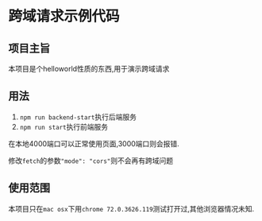 # 跨域请求示例代码

## 项目主旨

本项目是个helloworld性质的东西,用于演示跨域请求

## 用法

1. `npm run backend-start`执行后端服务
2. `npm run start`执行前端服务

在本地4000端口可以正常使用页面,3000端口则会报错.

修改`fetch`的参数`"mode": "cors"`则不会再有跨域问题

## 使用范围

本项目只在`mac osx`下用`chrome 72.0.3626.119`测试打开过,其他浏览器情况未知.

